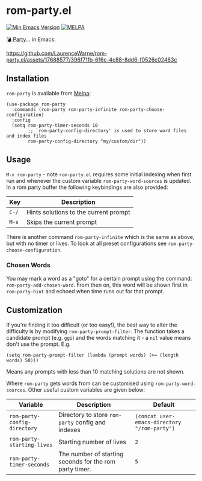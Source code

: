 # rom-party.el
[![Min Emacs Version](https://img.shields.io/badge/Emacs-28+-7F5AB6?logo=gnu-emacs)](https://www.gnu.org/software/emacs/) [![MELPA](https://melpa.org/packages/rom-party-badge.svg)](https://melpa.org/#/rom-party)

[:bomb: Party](https://jklm.fun/)... in Emacs:

https://github.com/LaurenceWarne/rom-party.el/assets/17688577/396f71fb-6f6c-4c88-8dd6-f0526c02463c

## Installation

`rom-party` is available from [Melpa](https://melpa.org/):

```elisp
(use-package rom-party
  :commands (rom-party rom-party-infinite rom-party-choose-configuration)
  :config
  (setq rom-party-timer-seconds 10
        ;; `rom-party-config-directory' is used to store word files and index files
        rom-party-config-directory "my/custom/dir"))
```

## Usage

`M-x rom-party` - note `rom-party.el` requires some initial indexing when first run and whenever the custom variable `rom-party-word-sources` is updated.  In a rom party buffer the following keybindings are also provided:

| Key   | Description                           |
|-------|---------------------------------------|
| `C-/` | Hints solutions to the current prompt |
| `M-s` | Skips the current prompt              |

There is another command `rom-party-infinite` which is the same as above, but with no timer or lives.  To look at all preset configurations see `rom-party-choose-configuration`.

### Chosen Words

You may mark a word as a "goto" for a certain prompt using the command: `rom-party-add-chosen-word`.  From then on, this word will be shown first in `rom-party-hint` and echoed when time runs out for that prompt.

## Customization

If you're finding it too difficult (or too easy!), the best way to alter the difficulty is by modifying `rom-party-prompt-filter`.  The function takes a candidate prompt (e.g. `ggi`) and the words matching it - a `nil` value means don't use the prompt.  E.g.

```elisp
(setq rom-party-prompt-filter (lambda (prompt words) (>= (length words) 50)))
```

Means any prompts with less than 10 matching solutions are not shown.

Where `rom-party` gets words from can be customised using `rom-party-word-sources`.  Other useful custom variables are given below:

| Variable                     | Description                                             | Default                                      |
|------------------------------|---------------------------------------------------------|----------------------------------------------|
| `rom-party-config-directory` | Directory to store `rom-party` config and indexes       | `(concat user-emacs-directory "/rom-party")` |
| `rom-party-starting-lives`   | Starting number of lives                                | `2`                                          |
| `rom-party-timer-seconds`    | The number of starting seconds for the rom party timer. | `5`                                          |
